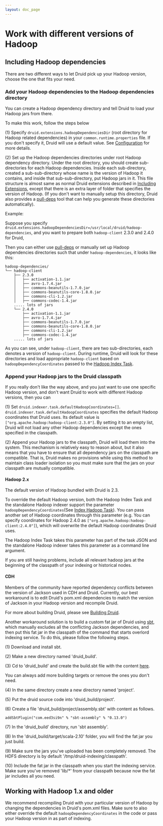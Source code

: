 ```yaml
---
layout: doc_page
---
```

# Work with different versions of Hadoop

## Including Hadoop dependencies

There are two different ways to let Druid pick up your Hadoop version, choose the one that fits your need.

### Add your Hadoop dependencies to the Hadoop dependencies directory

You can create a Hadoop dependency directory and tell Druid to load your Hadoop jars from there.

To make this work, follow the steps below

(1) Specify `druid.extensions.hadoopDependenciesDir` (root directory for Hadoop related dependencies) in your `common.runtime.properties` file. If you don't 
specify it, Druid will use a default value. See [Configuration](../configuration/index.html) for more details.

(2) Set up the Hadoop dependencies directories under root Hadoop dependency directory. Under the root directory, you should 
create sub-directories for each Hadoop dependencies.  Inside each sub-directory, created a sub-sub-directory whose name 
is the version of Hadoop it contains, and inside that sub-sub-directory, put Hadoop jars in it. This file structure is 
almost same as normal Druid extensions described in [Including Extensions](../operations/including-extensions.html), 
except that there is an extra layer of folder that specifies the version of Hadoop. (If you don't want to manually setup 
this directory, Druid also provides a [pull-deps](../operations/pull-deps.html) tool that can help you generate these 
directories automatically).

Example:

Suppose you specify `druid.extensions.hadoopDependenciesDir=/usr/local/druid/hadoop-dependencies`, and you want to prepare both `hadoop-client` 2.3.0 and 2.4.0 for Druid,

Then you can either use [pull-deps](../operations/pull-deps.html) or manually set up Hadoop dependencies directories such that under ```hadoop-dependencies```, it looks like this:

```
hadoop-dependencies/
└── hadoop-client
    ├── 2.3.0
    │   ├── activation-1.1.jar
    │   ├── avro-1.7.4.jar
    │   ├── commons-beanutils-1.7.0.jar
    │   ├── commons-beanutils-core-1.8.0.jar
    │   ├── commons-cli-1.2.jar
    │   ├── commons-codec-1.4.jar
    ..... lots of jars
    └── 2.4.0
        ├── activation-1.1.jar
        ├── avro-1.7.4.jar
        ├── commons-beanutils-1.7.0.jar
        ├── commons-beanutils-core-1.8.0.jar
        ├── commons-cli-1.2.jar
        ├── commons-codec-1.4.jar
    ..... lots of jars
```

As you can see, under ```hadoop-client```, there are two sub-directories, each denotes a version of ```hadoop-client```. During runtime, Druid will look for these directories and load appropriate ```hadoop-client``` based on `hadoopDependencyCoordinates` passed to the [Hadoop Index Task](../ingestion/tasks.html).

### Append your Hadoop jars to the Druid classpath

If you really don't like the way above, and you just want to use one specific Hadoop version, and don't want Druid to work with different Hadoop versions, then you can

(1) Set `druid.indexer.task.defaultHadoopCoordinates=[]`.  `druid.indexer.task.defaultHadoopCoordinates` specifies the default Hadoop coordinates that Druid uses. Its default value is `["org.apache.hadoop:hadoop-client:2.3.0"]`. By setting it to an empty list, Druid will not load any other Hadoop dependencies except the ones specified in the classpath.

(2) Append your Hadoop jars to the classpath, Druid will load them into the system. This mechanism is relatively easy to reason about, but it also means that you have to ensure that all dependency jars on the classpath are compatible. That is, Druid makes no provisions while using this method to maintain class loader isolation so you must make sure that the jars on your classpath are mutually compatible.

#### Hadoop 2.x

The default version of Hadoop bundled with Druid is 2.3.

To override the default Hadoop version, both the Hadoop Index Task and the standalone Hadoop indexer support the parameter `hadoopDependencyCoordinates`(See [Index Hadoop Task](../ingestion/tasks.html)). You can pass another set of Hadoop coordinates through this parameter (e.g. You can specify coordinates for Hadoop 2.4.0 as `["org.apache.hadoop:hadoop-client:2.4.0"]`), which will overwrite the default Hadoop coordinates Druid uses.

The Hadoop Index Task takes this parameter has part of the task JSON and the standalone Hadoop indexer takes this parameter as a command line argument.

If you are still having problems, include all relevant hadoop jars at the beginning of the classpath of your indexing or historical nodes.

#### CDH

Members of the community have reported dependency conflicts between the version of Jackson used in CDH and Druid. Currently, our best workaround is to edit Druid's pom.xml dependencies to match the version of Jackson in your Hadoop version and recompile Druid.

For more about building Druid, please see [Building Druid](../development/build.html).

Another workaround solution is to build a custom fat jar of Druid using [sbt](http://www.scala-sbt.org/), which manually excludes all the conflicting Jackson dependencies, and then put this fat jar in the classpath of the command that starts overlord indexing service. To do this, please follow the following steps.

(1) Download and install sbt.

(2) Make a new directory named 'druid_build'.

(3) Cd to 'druid_build' and create the build.sbt file with the content [here](./use_sbt_to_build_fat_jar.html).

You can always add more building targets or remove the ones you don't need.

(4) In the same directory create a new directory named 'project'.

(5) Put the druid source code into 'druid_build/project'.

(6) Create a file 'druid_build/project/assembly.sbt' with content as follows.
```
addSbtPlugin("com.eed3si9n" % "sbt-assembly" % "0.13.0")
```

(7) In the 'druid_build' directory, run 'sbt assembly'.

(8) In the 'druid_build/target/scala-2.10' folder, you will find the fat jar you just build.

(9) Make sure the jars you've uploaded has been completely removed. The HDFS directory is by default '/tmp/druid-indexing/classpath'.

(10) Include the fat jar in the classpath when you start the indexing service. Make sure you've removed 'lib/*' from your classpath because now the fat jar includes all you need.

## Working with Hadoop 1.x and older

We recommend recompiling Druid with your particular version of Hadoop by changing the dependencies in Druid's pom.xml files. Make sure to also either override the default `hadoopDependencyCoordinates` in the code or pass your Hadoop version in as part of indexing.
